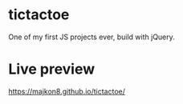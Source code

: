 # tictactoe
One of my first JS projects ever, build with jQuery.
# Live preview
https://majkon8.github.io/tictactoe/
